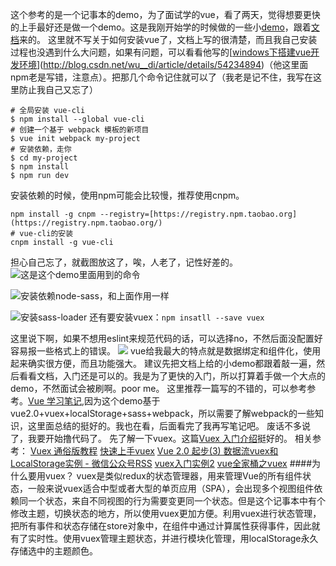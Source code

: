 这个参考的是一个记事本的demo，为了面试学的vue，看了两天，觉得想要更快的上手最好还是做一个demo。这是我刚开始学的时候做的一些小[demo](https://github.com/ZoeSj/demo-of-vue)，跟着[文档](http://cn.vuejs.org/v2/guide/)来的。
这里就不写关于如何安装vue了，文档上写的很清楚，而且我自己安装过程也没遇到什么大问题，如果有问题，可以看看他写的[[windows下搭建vue开发环境](http://blog.csdn.net/wu__di/article/details/54234894)](http://blog.csdn.net/wu__di/article/details/54234894)（他这里面npm老是写错，注意点）。把那几个命令记住就可以了（我老是记不住，我写在这里防止我自己又忘了）
```
# 全局安装 vue-cli
$ npm install --global vue-cli
# 创建一个基于 webpack 模板的新项目
$ vue init webpack my-project
# 安装依赖，走你
$ cd my-project
$ npm install
$ npm run dev
```
安装依赖的时候，使用npm可能会比较慢，推荐使用cnpm。
```
npm install -g cnpm --registry=[https://registry.npm.taobao.org](https://registry.npm.taobao.org/)
# vue-cli的安装
cnpm install -g vue-cli 
```
担心自己忘了，就截图放这了，唉，人老了，记性好差的。
![这是这个demo里面用到的命令](http://upload-images.jianshu.io/upload_images/3162008-c791230b0d208aa4.png?imageMogr2/auto-orient/strip%7CimageView2/2/w/1240)

![安装依赖node-sass，和上面作用一样](http://upload-images.jianshu.io/upload_images/3162008-cff3574ed63e431d.png?imageMogr2/auto-orient/strip%7CimageView2/2/w/1240)

![安装sass-loader](http://upload-images.jianshu.io/upload_images/3162008-402e53356114e710.png?imageMogr2/auto-orient/strip%7CimageView2/2/w/1240)
还有要安装vuex：`npm insatll --save vuex`

这里说下啊，如果不想用eslint来规范代码的话，可以选择no，不然后面没配置好容易报一些格式上的错误。
![](http://upload-images.jianshu.io/upload_images/2645110-770d0f432f77b684.png?imageMogr2/auto-orient/strip%7CimageView2/2/w/1240)
vue给我最大的特点就是数据绑定和组件化，使用起来确实很方便，而且功能强大。
建议先把文档上给的小demo都跟着敲一遍，然后看看文档，入门还是可以的。我是为了更快的入门，所以打算着手做一个大点的demo，不然面试会被刷啊。poor me。
这里推荐一篇写的不错的，可以参考参考。[Vue 学习笔记](http://www.jianshu.com/p/06be98001dc3),因为这个demo基于vue2.0+vuex+localStorage+sass+webpack，所以需要了解webpack的一些知识，这里面总结的挺好的。我也在看，后面看完了我再写笔记吧。
废话不多说了，我要开始撸代码了。
先了解一下vuex。这篇[Vuex 入门介绍](http://www.jianshu.com/p/490e7726fe67)挺好的。
相关参考：
[Vuex 通俗版教程](http://www.jianshu.com/p/caff7b8ab2cf)
[快速上手vuex](http://www.jianshu.com/p/04ebf09e72a1)
[Vue 2.0 起步(3) 数据流vuex和LocalStorage实例 - 微信公众号RSS](http://www.jianshu.com/p/fb758398268a)
[vuex入门实例2](http://www.jianshu.com/p/2b19a2b36d20)
[vue全家桶之vuex](http://www.jianshu.com/p/ee77747f9dd8)
####为什么要用vuex？
vuex是类似redux的状态管理器，用来管理Vue的所有组件状态，一般来说vuex适合中型或者大型的单页应用（SPA），会出现多个视图组件依赖同一个状态，来自不同视图的行为需要变更同一个状态。但是这个记事本中有个修改主题，切换状态的地方，所以使用vuex更加方便。利用vuex进行状态管理，把所有事件和状态存储在store对象中，在组件中通过计算属性获得事件，因此就有了实时性。使用vuex管理主题状态，并进行模块化管理，用localStorage永久存储选中的主题颜色。
